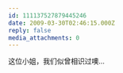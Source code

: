 ```yaml
---
id: 111137527879445246
date: 2009-03-30T02:46:15.000Z
reply: false
media_attachments: 0
---
```


这位小姐，我们似曾相识过噢...

